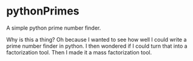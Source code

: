 # pythonPrimes

A simple python prime number finder.

Why is this a thing? Oh because I wanted to see how well I could write a prime number finder in python.
I then wondered if I could turn that into a factorization tool. Then I made it a mass factorization tool.
